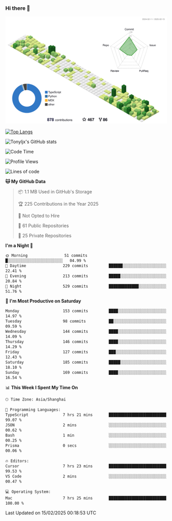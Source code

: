 ### Hi there 👋

![](./profile-3d-contrib/profile-green-animate.svg)

 

[![Top Langs](https://github-readme-stats.vercel.app/api/top-langs/?username=tonyljx)](https://github.com/anuraghazra/github-readme-stats)

![Tonyljx's GitHub stats](https://github-readme-stats.vercel.app/api?username=tonyljx&theme=default&show_icons=true)

 

<!--START_SECTION:waka-->
![Code Time](http://img.shields.io/badge/Code%20Time-1%2C163%20hrs%2028%20mins-blue)

![Profile Views](http://img.shields.io/badge/Profile%20Views-6-blue)

![Lines of code](https://img.shields.io/badge/From%20Hello%20World%20I%27ve%20Written-785.4%20thousand%20lines%20of%20code-blue)

**🐱 My GitHub Data** 

> 📦 1.1 MB Used in GitHub's Storage 
 > 
> 🏆 225 Contributions in the Year 2025
 > 
> 🚫 Not Opted to Hire
 > 
> 📜 61 Public Repositories 
 > 
> 🔑 25 Private Repositories 
 > 
**I'm a Night 🦉** 

```text
🌞 Morning                51 commits          █░░░░░░░░░░░░░░░░░░░░░░░░   04.99 % 
🌆 Daytime                229 commits         ██████░░░░░░░░░░░░░░░░░░░   22.41 % 
🌃 Evening                213 commits         █████░░░░░░░░░░░░░░░░░░░░   20.84 % 
🌙 Night                  529 commits         █████████████░░░░░░░░░░░░   51.76 % 
```
📅 **I'm Most Productive on Saturday** 

```text
Monday                   153 commits         ████░░░░░░░░░░░░░░░░░░░░░   14.97 % 
Tuesday                  98 commits          ██░░░░░░░░░░░░░░░░░░░░░░░   09.59 % 
Wednesday                144 commits         ████░░░░░░░░░░░░░░░░░░░░░   14.09 % 
Thursday                 146 commits         ████░░░░░░░░░░░░░░░░░░░░░   14.29 % 
Friday                   127 commits         ███░░░░░░░░░░░░░░░░░░░░░░   12.43 % 
Saturday                 185 commits         █████░░░░░░░░░░░░░░░░░░░░   18.10 % 
Sunday                   169 commits         ████░░░░░░░░░░░░░░░░░░░░░   16.54 % 
```


📊 **This Week I Spent My Time On** 

```text
🕑︎ Time Zone: Asia/Shanghai

💬 Programming Languages: 
TypeScript               7 hrs 21 mins       █████████████████████████   99.07 % 
JSON                     2 mins              ░░░░░░░░░░░░░░░░░░░░░░░░░   00.62 % 
Bash                     1 min               ░░░░░░░░░░░░░░░░░░░░░░░░░   00.25 % 
Prisma                   0 secs              ░░░░░░░░░░░░░░░░░░░░░░░░░   00.06 % 

🔥 Editors: 
Cursor                   7 hrs 23 mins       █████████████████████████   99.53 % 
VS Code                  2 mins              ░░░░░░░░░░░░░░░░░░░░░░░░░   00.47 % 

💻 Operating System: 
Mac                      7 hrs 25 mins       █████████████████████████   100.00 % 
```


 Last Updated on 15/02/2025 00:18:53 UTC
<!--END_SECTION:waka-->
